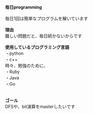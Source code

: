 **毎日programming**
<br>
<br>
毎日1回は簡単なプログラムを解いています<br><br>
**理由**<br>
難しい問題だと、毎日続かないからです<br><br>
**使用しているプログラミング言語**<br>
・python<br>
・c++<br>
時々、勉強のために、<br>
・Ruby<br>
・Java<br>
・Go<br>
<br>
<br>
**ゴール**<br>
DFSや、bit演算をmasterしたいです
